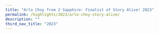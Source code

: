 ```yaml
---
title: "Arlo Choy from 2 Sapphire: Finalist of Story Alive! 2023"
permalink: /highlights/2023/arlo-choy-story-alive/
description: ""
third_nav_title: "2023"
---
```

